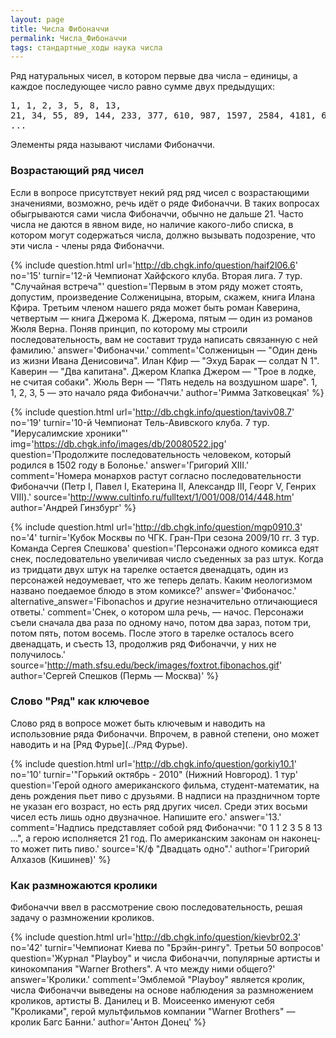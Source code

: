 ```yaml
---
layout: page
title: Числа Фибоначчи
permalink: Числа_Фибоначчи
tags: стандартные_ходы наука числа
---
```

Ряд натуральных чисел, в котором первые два числа &ndash; единицы, а каждое последующее число равно сумме двух предыдущих:<pre>1, 1, 2, 3, 5, 8, 13, 21, 34, 55, 89, 144, 233, 377, 610, 987, 1597, 2584, 4181, 6765, 10946, ...</pre>Элементы ряда называют числами Фибоначчи.

### Возрастающий ряд чисел  
Если в вопросе  присутствует некий ряд ряд чисел с возрастающими значениями, возможно, речь идёт о ряде Фибоначчи. В таких вопросах обыгрываются сами числа Фибоначчи, обычно не дальше 21. Часто числа не даются в явном виде, но наличие какого-либо списка, в котором могут содержаться числа, должно вызывать подозрение, что эти числа - члены ряда Фибоначчи.


{% include question.html
url='http://db.chgk.info/question/haif2l06.6'
no='15'
turnir='12-й Чемпионат Хайфского клуба. Вторая лига.  7 тур. "Случайная встреча"'
question='Первым в этом ряду может стоять, допустим, произведение Солженицына, вторым, скажем, книга Илана Кфира. Третьим членом нашего ряда может быть роман Каверина, четвертым — книга Джерома К. Джерома, пятым — один из романов Жюля Верна. Поняв принцип, по которому мы строили последовательность, вам не составит труда написать связанную с ней фамилию.'
answer='Фибоначчи.'
comment='Солженицын — "Один день из жизни Ивана Денисовича". Илан Кфир — "Эхуд Барак — солдат N 1". Каверин — "Два капитана". Джером Клапка Джером — "Трое в лодке, не считая собаки". Жюль Верн — "Пять недель на воздушном шаре". 1, 1, 2, 3, 5 — это начало ряда Фибоначчи.'
author='Римма Затковецкая'
 %}

{% include question.html
url='http://db.chgk.info/question/taviv08.7'
no='19'
turnir='10-й Чемпионат Тель-Авивского клуба.  7 тур. "Иерусалимские хроники"'
img='https://db.chgk.info/images/db/20080522.jpg'
question='Продолжите последовательность человеком, который родился в 1502 году в Болонье.'
answer='Григорий XIII.'
comment='Номера монархов растут согласно последовательности Фибоначчи (Петр I, Павел I, Екатерина II, Александр III, Георг V, Генрих VIII).'
source='http://www.cultinfo.ru/fulltext/1/001/008/014/448.htm'
author='Андрей Гинзбург'
 %}

{% include question.html
url='http://db.chgk.info/question/mgp0910.3'
no='4'
turnir='Кубок Москвы по ЧГК. Гран-При сезона 2009/10 гг. 3 тур. Команда Сергея Спешкова'
question='Персонажи одного комикса едят снек, последовательно увеличивая число съеденных за раз штук. Когда из тридцати двух штук на тарелке остается двенадцать, один из персонажей недоумевает, что же теперь делать. Каким неологизмом названо поедаемое блюдо в этом комиксе?'
answer='Фибоначос.'
alternative_answer='Fibonachos и другие незначительно отличающиеся ответы.'
comment='Снек, о котором шла речь, — начос. Персонажи съели сначала два раза по одному начо, потом два зараз, потом три, потом пять, потом восемь. После этого в тарелке осталось всего двенадцать, и съесть 13, продолжив ряд Фибоначчи, у них не получилось.'
source='http://math.sfsu.edu/beck/images/foxtrot.fibonachos.gif'
author='Сергей Спешков (Пермь — Москва)'
 %}


### Слово "Ряд" как ключевое 

Слово ряд в вопросе может быть ключевым и наводить на использовние ряда Фибоначчи. Впрочем, в равной степени, оно может наводить и на [Ряд Фурье](../Ряд Фурье).

{% include question.html
url='http://db.chgk.info/question/gorkiy10.1'
no='10'
turnir='"Горький октябрь - 2010" (Нижний Новгород).  1 тур'
question='Герой одного американского фильма, студент-математик, на день рождения пьет пиво с друзьями. В надписи на праздничном торте не указан его возраст, но есть ряд других чисел. Среди этих восьми чисел есть лишь одно двузначное. Напишите его.'
answer='13.'
comment='Надпись представляет собой ряд Фибоначчи: "0 1 1 2 3 5 8 13 ...", а герою исполняется 21 год. По американским законам он наконец-то может пить пиво.'
source='К/ф "Двадцать одно".'
author='Григорий Алхазов (Кишинев)'
 %}

### Как размножаются кролики 
Фибоначчи ввел в рассмотрение свою последовательность, решая задачу о размножении кроликов.

{% include question.html
url='http://db.chgk.info/question/kievbr02.3'
no='42'
turnir='Чемпионат Киева по "Брэйн-рингу".  Третьи 50 вопросов'
question='Журнал "Playboy" и числа Фибоначчи, популярные артисты и кинокомпания "Warner Brothers". А что между ними общего?'
answer='Кролики.'
comment='Эмблемой "Playboy" является кролик, числа Фибоначчи выведены на основе наблюдения за размножением кроликов, артисты В. Данилец и В. Моисеенко именуют себя "Кроликами", герой мультфильмов компании "Warner Brothers" — кролик Багс Банни.'
author='Антон Донец'
 %}

  